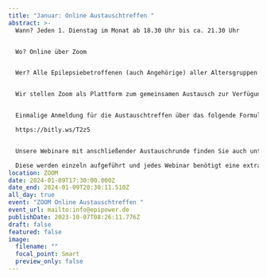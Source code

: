 ```yaml
---
title: "Januar: Online Austauschtreffen "
abstract: >-
  Wann? Jeden 1. Dienstag im Monat ab 18.30 Uhr bis ca. 21.30 Uhr


  Wo? Online über Zoom


  Wer? Alle Epilepsiebetroffenen (auch Angehörige) aller Altersgruppen


  Wir stellen Zoom als Plattform zum gemeinsamen Austausch zur Verfügung. Die Teilnehmer können in themenspezifische Breakoutsessions, um über alle verschiedenen Themen rund um Epilepsie, aber auch Privates zu diskutieren. Wir haben eine sehr lockere Atmosphäre und jeder kann kommen und gehen, wie es persönlich am angenehmsten ist.


  Einmalige Anmeldung für die Austauschtreffen über das folgende Formular:

  https://bitly.ws/T2z5


  Unsere Webinare mit anschließender Austauschrunde finden Sie auch unter Events. 

  Diese werden einzeln aufgeführt und jedes Webinar benötigt eine extra Anmeldung.
location: ZOOM
date: 2024-01-09T17:30:00.000Z
date_end: 2024-01-09T20:30:11.510Z
all_day: true
event: "ZOOM Online Austauschtreffen "
event_url: mailto:info@epipower.de
publishDate: 2023-10-07T08:26:11.776Z
draft: false
featured: false
image:
  filename: ""
  focal_point: Smart
  preview_only: false
---
```

